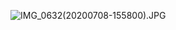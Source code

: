![IMG\_0632(20200708-155800).JPG](https://cdn.nlark.com/yuque/0/2020/jpeg/176280/1603164411023-99a72f3d-3292-4fe6-8298-a7da0d5d745a.jpeg#align=left&display=inline&height=1080&margin=%5Bobject%20Object%5D&name=IMG\_0632%2820200708-155800%29.JPG&originHeight=1080&originWidth=1913&size=156378&status=done&style=none&width=1913)